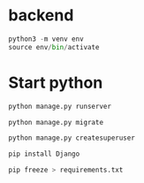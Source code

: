 # backend

```python
python3 -m venv env
source env/bin/activate
```

# Start python

```python
python manage.py runserver

python manage.py migrate
```

```python
python manage.py createsuperuser

pip install Django
```

```python
pip freeze > requirements.txt
```